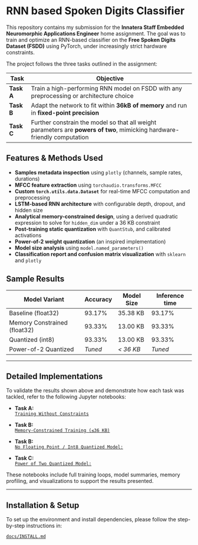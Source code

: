 # RNN based Spoken Digits Classifier 

This repository contains my submission for the **Innatera Staff Embedded Neuromorphic Applications Engineer** home assignment. The goal was to train and optimize an RNN-based classifier on the **Free Spoken Digits Dataset (FSDD)** using PyTorch, under increasingly strict hardware constraints.

The project follows the three tasks outlined in the assignment:

| Task | Objective |
|------|-----------|
| **Task A** | Train a high-performing RNN model on FSDD with any preprocessing or architecture choice |
| **Task B** | Adapt the network to fit within **36kB of memory** and run in **fixed-point precision** |
| **Task C** | Further constrain the model so that all weight parameters are **powers of two**, mimicking hardware-friendly computation |


## Features & Methods Used

- **Samples metadata inspection** using `plotly` (channels, sample rates, durations)
- **MFCC feature extraction** using `torchaudio.transforms.MFCC`
- **Custom `torch.utils.data.Dataset`** for real-time MFCC computation and preprocessing
- **LSTM-based RNN architecture** with configurable depth, dropout, and hidden size
- **Analytical memory-constrained design**, using a derived quadratic expression to solve for `hidden_dim` under a 36 KB constraint
- **Post-training static quantization** with `QuantStub`, and calibrated activations
- **Power-of-2 weight quantization** (an inspired implementation)
- **Model size analysis** using `model.named_parameters()`
- **Classification report and confusion matrix visualization** with `sklearn` and `plotly`


## Sample Results

| Model Variant                     | Accuracy | Model Size | Inference time 
|-----------------------------------|----------|------------|----------|
| Baseline (float32)                | 93.17%   | 35.38 KB   | 93.17%   |
| Memory Constrained (float32)      | 93.33%   | 13.00 KB   | 93.33%   |
| Quantized (int8)                  | 93.33%   | 13.00 KB   | 93.33%   |
| Power-of-2 Quantized              | *Tuned*  | *< 36 KB*  | *Tuned*  |


---

## Detailed Implementations

To validate the results shown above and demonstrate how each task was tackled, refer to the following Jupyter notebooks:

- **Task A:**  
  [`Training Without Constraints`](notebooks/01_train_unconstrained.ipynb)  

- **Task B:**  
  [`Memory-Constrained Training (≤36 KB)`](notebooks/02_train_memory_constrained.ipynb)  

- **Task B:**  
  [`No Floating Point / Int8 Quantized Model:`](notebooks/03_quantization.ipynb)  

- **Task C:**  
  [`Power of Two Quantized Model:`](notebooks/03_quantization.ipynb)


These notebooks include full training loops, model summaries, memory profiling, and visualizations to support the results presented.

---

## Installation & Setup

To set up the environment and install dependencies, please follow the step-by-step instructions in:

[`docs/INSTALL.md`](docs/INSTALL.md)